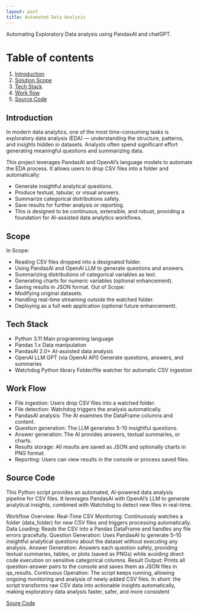 ```yaml
---
layout: post
title: Automated Data Analysis
---
```


Automating Exploratory Data analysis using PandasAI and chatGPT.

# Table of contents
1. [Introduction](#introduction)
2. [Solution Scope](#scope)
3. [Tech Stack](#techstack)
4. [Work flow](#workflow)
5. [Source Code](#code)


## Introduction <a name="introduction"></a>
In modern data analytics, one of the most time-consuming tasks is exploratory data analysis (EDA) — understanding the structure, patterns, and insights hidden in datasets. Analysts often spend significant effort generating meaningful questions and summarizing data.

This project leverages PandasAI and OpenAI’s language models to automate the EDA process. It allows users to drop CSV files into a folder and automatically:
- Generate insightful analytical questions.
- Produce textual, tabular, or visual answers.
- Summarize categorical distributions safely.
- Save results for further analysis or reporting.
- This is designed to be continuous, extensible, and robust, providing a foundation for AI-assisted data analytics workflows.

## Scope <a name="scope"></a>
In Scope:
  - Reading CSV files dropped into a designated folder.
  - Using PandasAI and OpenAI LLM to generate questions and answers.
  - Summarizing distributions of categorical variables as text.
  - Generating charts for numeric variables (optional enhancement).
  - Saving results in JSON format.
Out of Scope:
  - Modifying original datasets.
  - Handling real-time streaming outside the watched folder.
  - Deploying as a full web application (optional future enhancement).

## Tech Stack <a name="techstack"></a>
  - Python	3.11	Main programming language
  - Pandas	1.x	Data manipulation
  - PandasAI	2.0+	AI-assisted data analysis
  - OpenAI LLM	GPT (via OpenAI API)	Generate questions, answers, and summaries
  - Watchdog	Python library	Folder/file watcher for automatic CSV ingestion

## Work Flow <a name="workflow"></a>
  - File ingestion: Users drop CSV files into a watched folder.
  - File detection: Watchdog triggers the analysis automatically.
  - PandasAI analysis: The AI examines the DataFrame columns and content.
  - Question generation: The LLM generates 5–10 insightful questions.
  - Answer generation: The AI provides answers, textual summaries, or charts.
  - Results storage: All results are saved as JSON and optionally charts in PNG format.
  - Reporting: Users can view results in the console or process saved files.

## Source Code <a name="code"></a>
  This Python script provides an automated, AI-powered data analysis pipeline for CSV files. It leverages PandasAI with OpenAI’s LLM to generate analytical insights, combined with Watchdog to detect new files in real-time.

Workflow Overview:
Real-Time CSV Monitoring: Continuously watches a folder (data_folder) for new CSV files and triggers processing automatically.
Data Loading: Reads the CSV into a Pandas DataFrame and handles any file errors gracefully.
Question Generation: Uses PandasAI to generate 5–10 insightful analytical questions about the dataset without executing any analysis.
Answer Generation: Answers each question safely, providing textual summaries, tables, or plots (saved as PNGs) while avoiding direct code execution on sensitive categorical columns.
Result Output: Prints all question-answer pairs to the console and saves them as JSON files in qa_results.
Continuous Operation: The script keeps running, allowing ongoing monitoring and analysis of newly added CSV files.
In short: the script transforms raw CSV data into actionable insights automatically, making exploratory data analysis faster, safer, and more consistent

[Soure Code](https://raw.githubusercontent.com/sponug/sponug.github.io/master/images/pandasai_filewatcher.py)
